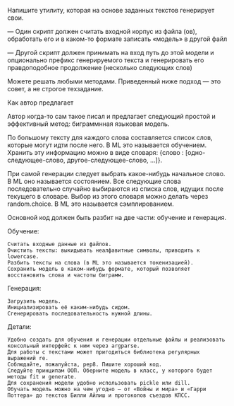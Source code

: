 Напишите утилиту, которая на основе заданных текстов генерирует свои.

— Один скрипт должен считать входной корпус из файла (ов), обработать его и в каком-то формате записать «модель» в другой файл

— Другой скрипт должен принимать на вход путь до этой модели и опционально префикс генерируемого текста и генерировать его правдоподобное продолжение (несколько следующих слов)

Можете решать любыми методами. Приведенный ниже подход — это совет, а не строгое техзадание.

Как автор предлагает

Автор когда-то сам такое писал и предлагает следующий простой и эффективный метод: биграммнная языковая модель.

По большому тексту для каждого слова составляется список слов, которые могут идти после него. В ML это называется обучением. Хранить эту информацию можно в виде словаря: {слово : [одно-следующее-слово, другое-следующее-слово, ...]}.

При самой генерации следует выбрать какое-нибудь начальное слово. В ML оно называется состоянием. Все следующие слова последовательно случайно выбираются из списка слов, идущих после текущего в словаре. Выбор из этого словаря можно делать через random.choice. В ML это называется сэмплированием.

Основной код должен быть разбит на две части: обучение и генерация.

Обучение:

    Считать входные данные из файлов.
    Очистить тексты: выкидывать неалфавитные символы, приводить к lowercase.
    Разбить тексты на слова (в ML это называется токенизацией).
    Сохранить модель в каком-нибудь формате, который позволяет восстановить слова и частоты биграмм.


Генерация:

    Загрузить модель.
    Инициализировать её каким-нибудь сидом.
    Сгенерировать последовательность нужной длины.


Детали:

    Удобно создать для обучения и генерации отдельные файлы и реализовать консольный интерфейс к ним через argparse.
    Для работы с текстами может пригодиться библиотека регулярных выражений re.
    Соблюдайте, пожалуйста, pep8. Пишите хороший код.
    Следуйте принципам ООП. Оберните модель в класс, у которого будет методы fit и generate.
    Для сохранения модели удобно использовать pickle или dill.
    Обучать модель можно на чем угодно – от «Войны и мира» и «Гарри Поттера» до текстов Билли Айлиш и протоколов съездов КПСС.

